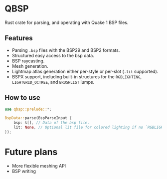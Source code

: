 # QBSP

Rust crate for parsing, and operating with Quake 1 BSP files.

## Features
- Parsing `.bsp` files with the BSP29 and BSP2 formats.
- Structured easy access to the bsp data.
- BSP raycasting.
- Mesh generation.
- Lightmap atlas generation either per-style or per-slot (`.lit` supported).
- BSPX support, including built-in structures for the `RGBLIGHTING`, `LIGHTGRID_OCTREE`, and `BRUSHLIST` lumps.

## How to use
```rust
use qbsp::prelude::*;

BspData::parse(BspParseInput {
    bsp: &[], // Data of the bsp file.
    lit: None, // Optional lit file for colored lighting if no `RGBLIGHTING` BSPX lump is present.
});
```

# Future plans
- More flexible meshing API
- BSP writing